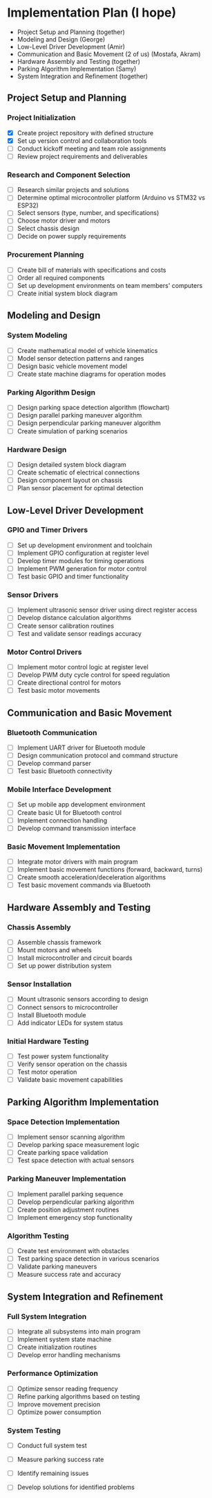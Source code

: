 # Implementation Plan (I hope)

- Project Setup and Planning (together)
- Modeling and Design (George)
- Low-Level Driver Development (Amir)
- Communication and Basic Movement (2 of us) (Mostafa, Akram)
- Hardware Assembly and Testing (together)
- Parking Algorithm Implementation (Samy)
- System Integration and Refinement (together)

## Project Setup and Planning

### Project Initialization
- [X] Create project repository with defined structure
- [X] Set up version control and collaboration tools
- [ ] Conduct kickoff meeting and team role assignments
- [ ] Review project requirements and deliverables

### Research and Component Selection
- [ ] Research similar projects and solutions
- [ ] Determine optimal microcontroller platform (Arduino vs STM32 vs ESP32)
- [ ] Select sensors (type, number, and specifications)
- [ ] Choose motor driver and motors
- [ ] Select chassis design
- [ ] Decide on power supply requirements

### Procurement Planning
- [ ] Create bill of materials with specifications and costs
- [ ] Order all required components
- [ ] Set up development environments on team members' computers
- [ ] Create initial system block diagram

## Modeling and Design

### System Modeling
- [ ] Create mathematical model of vehicle kinematics
- [ ] Model sensor detection patterns and ranges
- [ ] Design basic vehicle movement model
- [ ] Create state machine diagrams for operation modes

### Parking Algorithm Design
- [ ] Design parking space detection algorithm (flowchart)
- [ ] Design parallel parking maneuver algorithm
- [ ] Design perpendicular parking maneuver algorithm
- [ ] Create simulation of parking scenarios

### Hardware Design
- [ ] Design detailed system block diagram
- [ ] Create schematic of electrical connections
- [ ] Design component layout on chassis
- [ ] Plan sensor placement for optimal detection

## Low-Level Driver Development

### GPIO and Timer Drivers
- [ ] Set up development environment and toolchain
- [ ] Implement GPIO configuration at register level
- [ ] Develop timer modules for timing operations
- [ ] Implement PWM generation for motor control
- [ ] Test basic GPIO and timer functionality

### Sensor Drivers
- [ ] Implement ultrasonic sensor driver using direct register access
- [ ] Develop distance calculation algorithms
- [ ] Create sensor calibration routines
- [ ] Test and validate sensor readings accuracy

### Motor Control Drivers
- [ ] Implement motor control logic at register level
- [ ] Develop PWM duty cycle control for speed regulation
- [ ] Create directional control for motors
- [ ] Test basic motor movements

## Communication and Basic Movement

### Bluetooth Communication
- [ ] Implement UART driver for Bluetooth module
- [ ] Design communication protocol and command structure
- [ ] Develop command parser
- [ ] Test basic Bluetooth connectivity

### Mobile Interface Development
- [ ] Set up mobile app development environment
- [ ] Create basic UI for Bluetooth control
- [ ] Implement connection handling
- [ ] Develop command transmission interface

### Basic Movement Implementation
- [ ] Integrate motor drivers with main program
- [ ] Implement basic movement functions (forward, backward, turns)
- [ ] Create smooth acceleration/deceleration algorithms
- [ ] Test basic movement commands via Bluetooth

## Hardware Assembly and Testing

### Chassis Assembly
- [ ] Assemble chassis framework
- [ ] Mount motors and wheels
- [ ] Install microcontroller and circuit boards
- [ ] Set up power distribution system

### Sensor Installation
- [ ] Mount ultrasonic sensors according to design
- [ ] Connect sensors to microcontroller
- [ ] Install Bluetooth module
- [ ] Add indicator LEDs for system status

### Initial Hardware Testing
- [ ] Test power system functionality
- [ ] Verify sensor operation on the chassis
- [ ] Test motor operation
- [ ] Validate basic movement capabilities

## Parking Algorithm Implementation

### Space Detection Implementation
- [ ] Implement sensor scanning algorithm
- [ ] Develop parking space measurement logic
- [ ] Create parking space validation
- [ ] Test space detection with actual sensors

### Parking Maneuver Implementation
- [ ] Implement parallel parking sequence
- [ ] Develop perpendicular parking algorithm
- [ ] Create position adjustment routines
- [ ] Implement emergency stop functionality

### Algorithm Testing
- [ ] Create test environment with obstacles
- [ ] Test parking space detection in various scenarios
- [ ] Validate parking maneuvers
- [ ] Measure success rate and accuracy

## System Integration and Refinement

### Full System Integration
- [ ] Integrate all subsystems into main program
- [ ] Implement system state machine
- [ ] Create initialization routines
- [ ] Develop error handling mechanisms

### Performance Optimization
- [ ] Optimize sensor reading frequency
- [ ] Refine parking algorithms based on testing
- [ ] Improve movement precision
- [ ] Optimize power consumption

### System Testing
- [ ] Conduct full system test
- [ ] Measure parking success rate
- [ ] Identify remaining issues
- [ ] Develop solutions for identified problems

